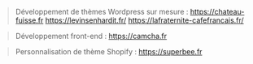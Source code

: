 
  
> Développement de thèmes Wordpress sur mesure :
https://chateau-fuisse.fr
https://levinsenhardit.fr/
https://lafraternite-cafefrancais.fr/

> Développement front-end :
https://camcha.fr

> Personnalisation de thème Shopify :
https://superbee.fr
  

